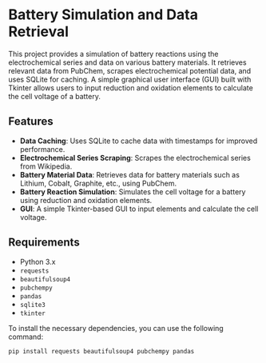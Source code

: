 # Battery Simulation and Data Retrieval

This project provides a simulation of battery reactions using the electrochemical series and data on various battery materials. It retrieves relevant data from PubChem, scrapes electrochemical potential data, and uses SQLite for caching. A simple graphical user interface (GUI) built with Tkinter allows users to input reduction and oxidation elements to calculate the cell voltage of a battery.

## Features

- **Data Caching**: Uses SQLite to cache data with timestamps for improved performance.
- **Electrochemical Series Scraping**: Scrapes the electrochemical series from Wikipedia.
- **Battery Material Data**: Retrieves data for battery materials such as Lithium, Cobalt, Graphite, etc., using PubChem.
- **Battery Reaction Simulation**: Simulates the cell voltage for a battery using reduction and oxidation elements.
- **GUI**: A simple Tkinter-based GUI to input elements and calculate the cell voltage.

## Requirements

- Python 3.x
- `requests`
- `beautifulsoup4`
- `pubchempy`
- `pandas`
- `sqlite3`
- `tkinter`

To install the necessary dependencies, you can use the following command:

```bash
pip install requests beautifulsoup4 pubchempy pandas
